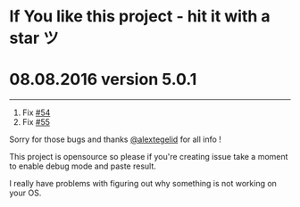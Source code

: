 # If You like this project - hit it with a star ツ

# 08.08.2016 version 5.0.1

---

1. Fix [#54](https://github.com/afterdesign/termX/issues/54)
2. Fix [#55](https://github.com/afterdesign/termX/issues/55)

Sorry for those bugs and thanks [@alextegelid](https://github.com/alextegelid) for all info !

This project is opensource so please if you're creating issue take a moment to enable debug mode and paste result.

I really have problems with figuring out why something is not working on your OS.
